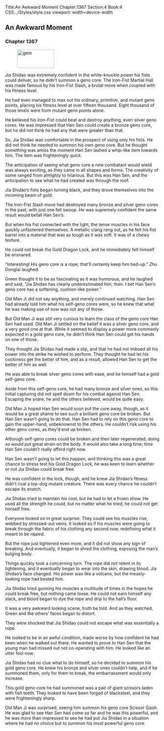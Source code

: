Title:An Awkward Moment 
Chapter:1367 
Section:4 
Book:4 
CSS:../Styles/style.css 
viewport: width=device-width
  
## An Awkward Moment
### Chapter 1367
  
<figure>
	<img src="../Images/gem.gif" alt="gem" id="gem" width="120" height="60" />
</figure>
  

  
Jia Shidao was extremely confident in the white-knuckle power his fists could deliver, so he didn’t summon a geno core. The Iron-Fist Martial Hall was made famous by his Iron-Fist Slash, a brutal move when coupled with his fitness level.

He had even managed to max out his ordinary, primitive, and mutant geno points, placing his fitness level at over fifteen thousand. Eight thousand of those levels were from mutant geno points alone.

He believed his Iron-Fist could beat and destroy anything, even silver geno cores. He was impressed that Han Sen could create a bronze geno core, but he did not think he had any that were greater than that.

So, Jia Shidao was comfortable in the prospect of using only his fists. He did not think he needed to summon his own geno core. But he thought something was amiss the moment Han Sen lashed a whip-like item towards him. The item was frighteningly quick.

The anticipation of seeing what geno core a new combatant would wield was always exciting, as they came in all shapes and forms. The creativity of some ranged from almighty to hilarious. But this was Han Sen, and the anticipation to see what he had created was through the roof.

Jia Shidao’s fists began turning black, and they drove themselves into the incoming beam of gold.

The Iron-Fist Slash move had destroyed many bronze and silver geno cores in the past, with just one fell swoop. He was supremely confident the same result would befall Han Sen’s.

But when his fist connected with the light, the tense muscles in his face quickly unfastened themselves. A metallic clang rang out, as he felt his fist barrel into a material that was as tough as it was soft. It was of a chewy texture.

He could not break the Gold Dragon Lock, and he immediately felt himself be ensnared.

“Interesting! His geno core is a rope; that’ll certainly keep him tied-up.” Zhu Donglai laughed.

Green thought it to be as fascinating as it was humorous, and he laughed and said, “Jia Shidao has clearly underestimated him, then. I bet Han Sen’s geno core has a softening, cushion-like power.”

Old Man Ji did not say anything, and merely continued watching. Han Sen had already told him what his self-geno cores were, so he knew that what he was making use of now was not any of those.

But Old Man Ji was still very curious to learn the class of the geno core Han Sen had used. Old Man Ji settled on the belief it was a silver geno core, and a very good one at that. While it seemed to display a power more commonly expected in a gold geno core, he didn’t think Han Sen could get his hands on one of those.

They thought Jia Shidao had made a slip, and that he had not imbued all his power into the strike he wished to perform. They thought he had let his cockiness get the better of him, and as a result, allowed Han Sen to get the better of him as well.

He was able to break silver geno cores with ease, and he himself had a gold self-geno core.

Aside from this self-geno core, he had many bronze and silver ones, so this initial capturing did not spell doom for his combat against Han Sen. Escaping the snare, he and the others believed, would be quite easy.

Old Man Ji hoped Han Sen would soon put the core away, though, as it would be a great shame to see such a brilliant geno core be broken. But Han Sen wasn’t going to do that. Han Sen had to rely on this geno core to gain the upper-hand, unbeknownst to the others. He couldn’t risk using his other geno cores, as they’d end up broken.

Although self-geno cores could be broken and then later regenerated, doing so would put great strain on the body. It would also take a long time; time Han Sen couldn’t really afford right now.

Han Sen wasn’t going to let this happen, and thinking this was a great chance to stress test his Gold Dragon Lock, he was keen to learn whether or not Jia Shidao could break free.

He was confident in the lock, though, and he knew Jia Shidao’s fitness didn’t rival a top-dog mutant creature. There was every chance he couldn’t escape its snatch.

Jia Shidao tried to maintain his cool, but he had to let a frown show. He used all the strength he could, but no matter what he tried, he could not get himself free.

Everyone looked on in great surprise. They could see his muscles rise, webbed by stressed-out veins. It looked as if his muscles were going to break through the fabric of his clothing any second now, redefining what it meant to be ripped.

But the rope just tightened even more, and it did not show any sign of breaking. And eventually, it began to shred the clothing, exposing the man’s bulging body.

Things quickly took a concerning turn. The rope did not relent in its tightening, and it eventually began to wear into the skin, drawing blood. Jia Shidao’s face changed. His power was like a volcano, but the measly-looking rope had bested him.

Jia Shidao tried gunning his muscles a multitude of times in the hopes he could break free, but nothing came loose. He could not earn himself any slack, and blood began to dye the rope and drip to the hall’s floor.

It was a very awkward looking scene, truth be told. And as they watched, Green and the others’ faces began to distort.

They were shocked that Jia Shidao could not escape what was essentially a rope.

He looked to be in an awful condition, made worse by how confident he had been when he walked out there. He wanted to prove to Han Sen that the young man had missed out not co-operating with him. He looked like an utter fool now.

Jia Shidao had no clue what to do himself, so he decided to summon his gold geno core. He knew his bronze and silver ones couldn’t help, and if he summoned them, only for them to break, the embarrassment would only increase.

This gold geno core he had summoned was a pair of giant scissors laden with fish teeth. They looked to have been forged of blacksteel, and they were frighteningly sharp.

Old Man Ji was surprised, seeing him summon his geno core Scissor Slash. He was glad to see Han Sen had come so far and he was this powerful, and he was more than impressed to see he had put Jia Shidao in a situation where he had no choice but to summon his most powerful geno core.